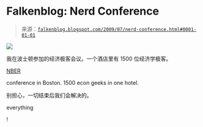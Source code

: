 <!--yml

category: 未分类

date: 2024-05-12 21:55:22

-->

# Falkenblog: Nerd Conference

> 来源：[`falkenblog.blogspot.com/2009/07/nerd-conference.html#0001-01-01`](http://falkenblog.blogspot.com/2009/07/nerd-conference.html#0001-01-01)

![](https://blogger.googleusercontent.com/img/b/R29vZ2xl/AVvXsEiPxA9SA5SHlZHowhnvL_prAv4SVTFaxGQ4LzZnCinPSBCuKov2xPNYdKmmH00SHMJKsFs7A4lnouT4ZSrUVjlnRD4BSx10N27H4LQvJ1auBGl53WW6bWAcSVvY8LUg5jtAfOhthw/s1600-h/nerd.jpg)

我在波士顿参加的经济极客会议。一个酒店里有 1500 位经济学极客。

[NBER](http://www.nber.org/)

conference in Boston. 1500 econ geeks in one hotel.

别担心，一切结束后我们会解决的。

everything

!
